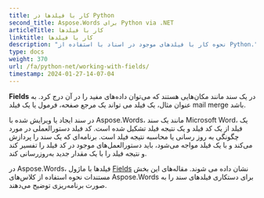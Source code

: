 ```yaml
---
title: کار با فیلدها در Python
second_title: Aspose.Words برای Python via .NET
articleTitle: کار با فیلدها
linktitle: کار با فیلدها
description: "نحوه کار با فیلدهای موجود در اسناد با استفاده از Python."
type: docs
weight: 370
url: /fa/python-net/working-with-fields/
timestamp: 2024-01-27-14-07-04
---
```


**Fields** در یک سند مانند مکان‌هایی هستند که می‌توان داده‌های مفید را در آن درج کرد. به عنوان مثال، یک فیلد می تواند یک مرجع صفحه، فرمول یا یک فیلد mail merge باشد.

در سند ایجاد یا ویرایش شده با Aspose.Words، مانند یک سند Microsoft Word، یک فیلد از یک کد فیلد و یک نتیجه فیلد تشکیل شده است. کد فیلد دستورالعملی در مورد چگونگی به روز رسانی یا محاسبه نتیجه فیلد است. برنامه‌ای که یک سند را پردازش می‌کند و با یک فیلد مواجه می‌شود، باید دستورالعمل‌های موجود در کد فیلد را تفسیر کند و نتیجه فیلد را با یک مقدار جدید به‌روزرسانی کند.

در Aspose.Words، فیلدها با ماژول [Fields](https://reference.aspose.com/words/python-net/aspose.words.fields/) نشان داده می شوند. مقاله‌های این بخش مستندات نحوه استفاده از کلاس‌های Aspose.Words برای دستکاری فیلدهای سند را به صورت برنامه‌ریزی توضیح می‌دهند.
